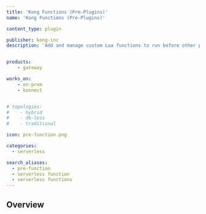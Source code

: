 ```yaml
---
title: 'Kong Functions (Pre-Plugins)'
name: 'Kong Functions (Pre-Plugins)'

content_type: plugin

publisher: kong-inc
description: 'Add and manage custom Lua functions to run before other plugins'


products:
    - gateway

works_on:
    - on-prem
    - konnect


# topologies:
#    - hybrid
#    - db-less
#    - traditional

icon: pre-function.png

categories:
  - serverless

search_aliases:
  - pre-function
  - serverless function
  - serverless functions
---
```


## Overview
